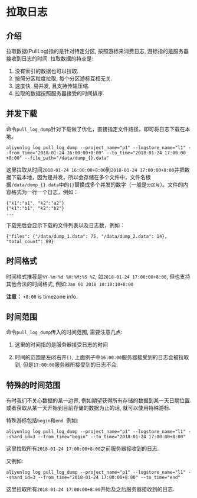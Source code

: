 # 拉取日志

## 介绍
拉取数据(PullLog)指的是针对特定分区, 按照游标来消费日志, 游标指的是服务器接收到日志的时间.
拉取数据的特点是:

1. 没有索引的数据也可以拉取.
2. 按照分区粒度拉取, 每个分区游标互相无关.
3. 速度快, 易并发, 且支持传输压缩.
4. 拉取的数据按照服务器接受的时间排序.

## 并发下载
命令`pull_log_dump`针对下载做了优化，直接指定文件路径，即可将日志下载在本地。

```shell
aliyunlog log pull_log_dump --project_name="p1" --logstore_name="l1" --from_time="2018-01-24 16:00:00+8:00" --to_time="2018-01-24 17:00:00 +8:00" --file_path="/data/dump_{}.data"
```

这里拉取从时间`2018-01-24 16:00:00+8:00`到`2018-01-24 17:00:00+8:00`并把数据下载本地，因为是并发，所以会存储在多个文件中，文件名根据`/data/dump_{}.data`中的`{}`替换成多个并发的数字（一般是`分区号`）。文件的内容格式为一行一个日志，例如：

```shell
{"k1":"a1", "k2":"a2"}
{"k1":"b1", "k2":"b2"}
...
```

下载完后会显示下载的文件列表以及日志数，例如：

```shell
{"files": {"/data/dump_1.data": 75, "/data/dump_2.data": 14}, "total_count": 89}
```



## 时间格式
时间格式推荐是`%Y-%m-%d %H:%M:%S %Z`, 如`2018-01-24 17:00:00+8:00`, 但也支持其他合法的时间格式, 例如:`Jan 01 2018 10:10:10+8:00`

**注意：** `+8:00` is timezone info.

## 时间范围
命令`pull_log_dump`传入的时间范围, 需要注意几点:

1. 这里的时间指的是服务器接受日志的时间

2. 时间的范围是左闭右开`[)`, 上面例子中`16:00:00`服务器接受到的日志会被拉取到, 但是`17:00:00`服务器所接受到的日志不会.



## 特殊的时间范围
有时我们不关心数据的某一边界, 例如期望获得所有存储的数据到某一天日期位置. 或者获取从某一天开始到目前存储的数据为止的话, 就可以使用特殊游标. 

特殊游标包括`begin`和`end`. 例如:

```shell
aliyunlog log pull_log_dump --project_name="p1" --logstore_name="l1" --shard_id=3 --from_time="begin" --to_time="2018-01-24 17:00:00+8:00"
```

这里拉取所有`2018-01-24 17:00:00+8:00`之前服务器接收到的日志.


又例如:

```shell
aliyunlog log pull_log_dump --project_name="p1" --logstore_name="l1" --shard_id=3 --from_time="2018-01-24 17:00:00+8:00" --to_time="end"
```

这里拉取所有`2018-01-24 17:00:00+8:00`开始及之后服务器接收到的日志.